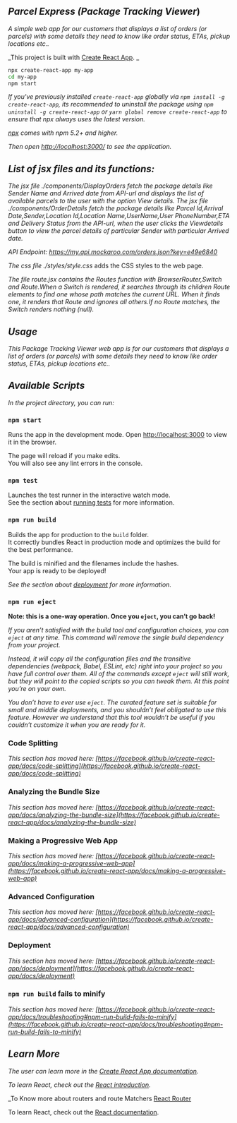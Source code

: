 ## _Parcel Express (Package Tracking Viewer_)

_A simple web app for our customers that displays a list of orders (or parcels)
with some details they need to know like order status, ETAs, pickup locations etc.._

_This project is built with [Create React App](https://github.com/facebook/create-react-app). _

```sh
npx create-react-app my-app
cd my-app
npm start
```

_If you've previously installed `create-react-app` globally via `npm install -g create-react-app`, its recommended to uninstall the package using `npm uninstall -g create-react-app` or `yarn global remove create-react-app` to ensure that npx always uses the latest version._

_[npx](https://medium.com/@maybekatz/introducing-npx-an-npm-package-runner-55f7d4bd282b) comes with npm 5.2+ and higher._

_Then open [http://localhost:3000/](http://localhost:3000/) to see the application.<br>_

## _List of jsx files and its functions:_

_The jsx file ./components/DisplayOrders fetch the package details like Sender Name and Arrived date from API-url and displays the list of available parcels to the user with the option View details._
_The jsx file ./components/OrderDetails fetch the package details like
Parcel Id,Arrival Date,Sender,Location Id,Location Name,UserName,User PhoneNumber,ETA and Delivery Status from the API-url, when the user clicks the Viewdetails button to view the parcel details of particular Sender with particular Arrived date._

_API Endpoint: https://my.api.mockaroo.com/orders.json?key=e49e6840_

_The css file ./styles/style.css_ adds the CSS styles to the web page.

_The file route.jsx contains the Routes function with
BrowserRouter,Switch and Route.When a Switch is rendered, it searches through its children Route elements to find one whose path matches the current URL. When it finds one, it renders that Route and ignores all others.If no Route matches, the Switch renders nothing (null)._

## _Usage_

_This Package Tracking Viewer web app is for our customers that displays a list of orders (or parcels)
with some details they need to know like order status, ETAs, pickup locations etc.._

## _Available Scripts_

_In the project directory, you can run:_

### `npm start`

Runs the app in the development mode.
Open [http://localhost:3000](http://localhost:3000) to view it in the browser.

The page will reload if you make edits.\
You will also see any lint errors in the console.

### `npm test`

Launches the test runner in the interactive watch mode.\
See the section about [running tests](https://facebook.github.io/create-react-app/docs/running-tests) for more information.

### `npm run build`

Builds the app for production to the `build` folder.\
 It correctly bundles React in production mode and optimizes the build for the best performance.

The build is minified and the filenames include the hashes.\
Your app is ready to be deployed!

_See the section about [deployment](https://facebook.github.io/create-react-app/docs/deployment) for more information._

### `npm run eject`

**Note: this is a one-way operation. Once you `eject`, you can’t go back!**

_If you aren’t satisfied with the build tool and configuration choices, you can `eject` at any time. This command will remove the single build dependency from your project._

_Instead, it will copy all the configuration files and the transitive dependencies (webpack, Babel, ESLint, etc) right into your project so you have full control over them. All of the commands except `eject` will still work, but they will point to the copied scripts so you can tweak them. At this point you’re on your own._

_You don’t have to ever use `eject`. The curated feature set is suitable for small and middle deployments, and you shouldn’t feel obligated to use this feature. However we understand that this tool wouldn’t be useful if you couldn’t customize it when you are ready for it._

### Code Splitting

_This section has moved here: [https://facebook.github.io/create-react-app/docs/code-splitting](https://facebook.github.io/create-react-app/docs/code-splitting)_

### Analyzing the Bundle Size

_This section has moved here: [https://facebook.github.io/create-react-app/docs/analyzing-the-bundle-size](https://facebook.github.io/create-react-app/docs/analyzing-the-bundle-size)_

### Making a Progressive Web App

_This section has moved here: [https://facebook.github.io/create-react-app/docs/making-a-progressive-web-app](https://facebook.github.io/create-react-app/docs/making-a-progressive-web-app)_

### Advanced Configuration

_This section has moved here: [https://facebook.github.io/create-react-app/docs/advanced-configuration](https://facebook.github.io/create-react-app/docs/advanced-configuration)_

### Deployment

_This section has moved here: [https://facebook.github.io/create-react-app/docs/deployment](https://facebook.github.io/create-react-app/docs/deployment)_

### `npm run build` fails to minify

_This section has moved here: [https://facebook.github.io/create-react-app/docs/troubleshooting#npm-run-build-fails-to-minify](https://facebook.github.io/create-react-app/docs/troubleshooting#npm-run-build-fails-to-minify)_

## _Learn More_

_The user can learn more in the [Create React App documentation](https://create-react-app.dev/docs/getting-started/)._

_To learn React, check out the [React introduction](https://dev.to/eduardo_alvarez_946ae8b20/react-introduction-58ln)._

\_To Know more about routers and route Matchers [React Router](https://reactrouter.com/web/guides/primary-components.)

To learn React, check out the [React documentation](https://reactjs.org/).
